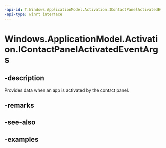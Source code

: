 ```yaml
---
-api-id: T:Windows.ApplicationModel.Activation.IContactPanelActivatedEventArgs
-api-type: winrt interface
---
```


<!-- Interface syntax.
public interface IContactPanelActivatedEventArgs 
-->

# Windows.ApplicationModel.Activation.IContactPanelActivatedEventArgs

## -description

Provides data when an app is activated by the contact panel.

## -remarks

## -see-also

## -examples

